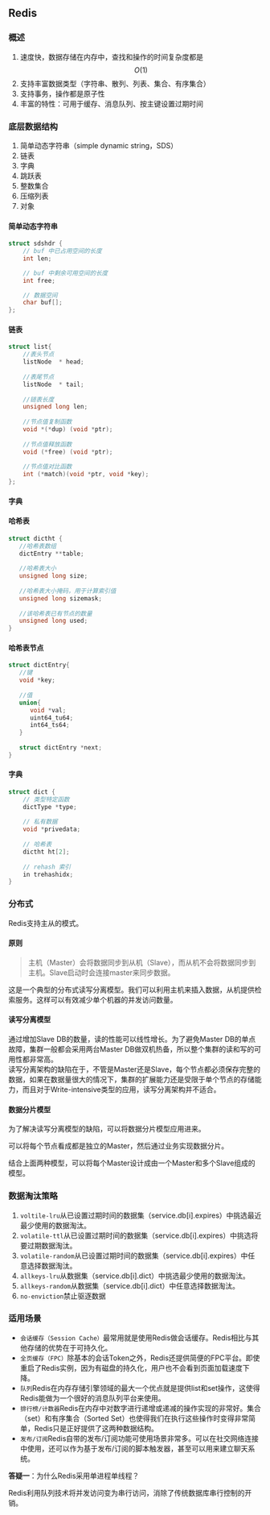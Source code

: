 ## Redis

### 概述

1. 速度快，数据存储在内存中，查找和操作的时间复杂度都是$$O(1)$$
2. 支持丰富数据类型（字符串、散列、列表、集合、有序集合）
3. 支持事务，操作都是原子性
4. 丰富的特性：可用于缓存、消息队列、按主键设置过期时间

### 底层数据结构

1. 简单动态字符串（simple dynamic string，SDS）
2. 链表
3. 字典
4. 跳跃表
5. 整数集合
6. 压缩列表
7. 对象

#### 简单动态字符串

```c
struct sdshdr {
    // buf 中已占用空间的长度
    int len;

    // buf 中剩余可用空间的长度
    int free;

    // 数据空间  
    char buf[];
};
```

#### 链表

```c
struct list{
    //表头节点
    listNode  * head;
    
    //表尾节点
    listNode  * tail;
    
    //链表长度
    unsigned long len;
    
    //节点值复制函数
    void *(*dup) (void *ptr);
    
    //节点值释放函数
    void (*free) (void *ptr);
    
    //节点值对比函数
    int (*match)(void *ptr, void *key);
};
```

#### 字典

#### 哈希表

```c
struct dictht {
   //哈希表数组
   dictEntry **table;
   
   //哈希表大小
   unsigned long size;
   
   //哈希表大小掩码，用于计算索引值
   unsigned long sizemask;
   
   //该哈希表已有节点的数量
   unsigned long used;
}
```

#### 哈希表节点

```c
struct dictEntry{
   //键
   void *key;
   
   //值
   union{
      void *val;
      uint64_tu64;
      int64_ts64;
   }
   
   struct dictEntry *next;
}
```

#### 字典

```c
struct dict {
    // 类型特定函数
    dictType *type;
    
    // 私有数据
    void *privedata;
    
    // 哈希表
    dictht ht[2];
    
    // rehash 索引
    in trehashidx;
}
```

### 分布式

Redis支持主从的模式。

#### 原则

> 主机（Master）会将数据同步到从机（Slave），而从机不会将数据同步到主机。Slave启动时会连接master来同步数据。

这是一个典型的分布式读写分离模型。我们可以利用主机来插入数据，从机提供检索服务。这样可以有效减少单个机器的并发访问数量。

#### 读写分离模型

通过增加Slave DB的数量，读的性能可以线性增长。为了避免Master DB的单点故障，集群一般都会采用两台Master DB做双机热备，所以整个集群的读和写的可用性都非常高。   
读写分离架构的缺陷在于，不管是Master还是Slave，每个节点都必须保存完整的数据，如果在数据量很大的情况下，集群的扩展能力还是受限于单个节点的存储能力，而且对于Write-intensive类型的应用，读写分离架构并不适合。

#### 数据分片模型

为了解决读写分离模型的缺陷，可以将数据分片模型应用进来。

可以将每个节点看成都是独立的Master，然后通过业务实现数据分片。

结合上面两种模型，可以将每个Master设计成由一个Master和多个Slave组成的模型。

### 数据淘汰策略

1. `voltile-lru`从已设置过期时间的数据集（service.db\[i\].expires）中挑选最近最少使用的数据淘汰。
2. `volatile-ttl`从已设置过期时间的数据集（service.db\[i\].expires）中挑选将要过期数据淘汰。
3. `volatile-random`从已设置过期时间的数据集（service.db\[i\].expires）中任意选择数据淘汰。
4. `allkeys-lru`从数据集（service.db\[i\].dict）中挑选最少使用的数据淘汰。
5. `allkeys-random`从数据集（service.db\[i\].dict）中任意选择数据淘汰。
6. `no-enviction`禁止驱逐数据

### 适用场景

* `会话缓存（Session Cache）`最常用就是使用Redis做会话缓存。Redis相比与其他存储的优势在于可持久化。
* `全页缓存（FPC）`除基本的会话Token之外，Redis还提供简便的FPC平台。即使重启了Redis实例，因为有磁盘的持久化，用户也不会看到页面加载速度下降。
* `队列`Redis在内存存储引擎领域的最大一个优点就是提供list和set操作，这使得Redis能做为一个很好的消息队列平台来使用。
* `排行榜/计数器`Redis在内存中对数字进行递增或递减的操作实现的非常好。集合（set）和有序集合（Sorted Set）也使得我们在执行这些操作时变得非常简单，Redis只是正好提供了这两种数据结构。
* `发布/订阅`Redis自带的发布/订阅功能可使用场景非常多。可以在社交网络连接中使用，还可以作为基于发布/订阅的脚本触发器，甚至可以用来建立聊天系统。

**答疑一**：为什么Redis采用单进程单线程？

Redis利用队列技术将并发访问变为串行访问，消除了传统数据库串行控制的开销。
